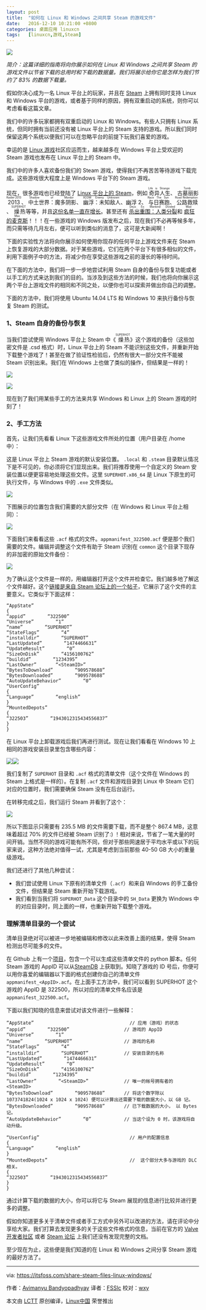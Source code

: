 ```yaml
---
layout: post
title:	"如何在 Linux 和 Windows 之间共享 Steam 的游戏文件"
date:	2016-12-10 10:21:00 +0800 
categories:	桌面应用 linuxcn 
tags:	[linuxcn,游戏,Steam]
---
```



![](/Asserts/Images//attachment/album/201612/09/212454zfl22ls4e292z9ip.jpg)


*简介：这篇详细的指南将向你展示如何在 Linux 和 Windows 之间共享 Steam 的游戏文件以节省下载的总用时和下载的数据量。我们将展示给你它是怎样为我们节约了 83% 的数据下载量。*


假如你决心成为一名 Linux 平台上的玩家，并且在 [Steam](http://store.steampowered.com/) 上拥有同时支持 Linux 和 Windows 平台的游戏，或者基于同样的原因，拥有双重启动的系统，则你可以考虑看看这篇文章。


我们中的许多玩家都拥有双重启动的 Linux 和 Windows。有些人只拥有 Linux 系统，但同时拥有当前还没有被 Linux 平台上的 Steam 支持的游戏。所以我们同时保留这两个系统以便我们可以在忽略平台的前提下玩我们喜爱的游戏。


幸运的是 [Linux 游戏](https://itsfoss.com/linux-gaming-guide/)社区应运而生，越来越多在 Windows 平台上受欢迎的 Steam 游戏也发布在 Linux 平台上的 Steam 中。


我们中的许多人喜欢备份我们的 Steam 游戏，使得我们不再苦苦等待游戏下载完成。这些游戏很大程度上是 Windows 平台下的 Steam 游戏。


现在，很多游戏也已经登陆了 [Linux 平台上的 Steam](https://itsfoss.com/install-steam-ubuntu-linux/)，例如<ruby> 奇异人生 <rp>  （ </rp> <rt>  Life is Strange </rt> <rp>  ） </rp></ruby>、<ruby> 古墓丽影 2013 <rp>  （ </rp> <rt>  Tomb Raider 2013 </rt> <rp>  ） </rp></ruby>、<ruby> 中土世界：魔多阴影 <rp>  （ </rp> <rt>  Shadow of Mordor </rt> <rp>  ） </rp></ruby>、<ruby> 幽浮：未知敌人 <rp>  （ </rp> <rt>  XCOM: Enemy Unknown </rt> <rp>  ） </rp></ruby>、幽浮 2、<ruby> 与日赛跑 <rp>  （ </rp> <rt>  Race The Sun </rt> <rp>  ） </rp></ruby>、<ruby> 公路救赎 <rp>  （ </rp> <rt>  Road Redemption </rt> <rp>  ） </rp></ruby>、<ruby> 燥热 <rp>  （ </rp> <rt>  SUPERHOT </rt> <rp>  ） </rp></ruby>等等，并且[这份名单一直在增长](https://itsfoss.com/best-linux-games/)。甚至还有<ruby> <a href="https://itsfoss.com/deus-ex-mankind-divided-linux/">  杀出重围：人类分裂 </a> <rp>  （ </rp> <rt>  Deus Ex: Mankind Divided </rt> <rp>  ） </rp></ruby>和<ruby> <a href="http://www.kotaku.com.au/2016/10/avalanche-studios-mad-max-arrives-on-linux-and-mac-os/">  疯狂的麦克斯 </a> <rp>  （ </rp> <rt>  Mad Max </rt> <rp>  ） </rp></ruby>！！！在一些游戏的 Windows 版发布之后，现在我们不必再等候多年，而只需等待几月左右，便可以听到类似的消息了，这可是大新闻啊！


下面的实验性方法将向你展示如何使用你现存的任何平台上游戏文件来在 Steam 上恢复游戏的大部分数据。对于某些游戏，它们在两个平台下有很多相似的文件，利用下面例子中的方法，将减少你在享受这些游戏之前的漫长的等待时间。


在下面的方法中，我们将一步一步地尝试利用 Steam 自身的备份与恢复功能或者以手工的方式来达到我们的目的。当涉及到这些方法的时候，我们也将向你展示这两个平台上游戏文件的相同和不同之处，以便你也可以探索并做出你自己的调整。


下面的方法中，我们将使用 Ubuntu 14.04 LTS 和 Windows 10 来执行备份与恢复 Steam 的测试。


### 1、Steam 自身的备份与恢复


当我们尝试使用 Windows 平台上 Steam 中《<ruby> 燥热 <rp>  （ </rp> <rt>  SUPERHOT </rt> <rp>  ） </rp></ruby>》这个游戏的备份（这些加密文件是 .csd 格式）时，Linux 平台上的 Steam 不能识别这些文件，并重新开始下载整个游戏了！甚至在做了验证性检验后，仍然有很大一部分文件不能被 Steam 识别出来。我们在 Windows 上也做了类似的操作，但结果是一样的！


![](/Asserts/Images//attachment/album/201612/10/193426kxihtblbit8ltppt.jpeg)


![](/Asserts/Images//attachment/album/201612/10/193448ibhw8434bnr046mp.jpeg)


现在到了我们用某些手工的方法来共享 Windows 和 Linux 上的 Steam 游戏的时刻了！


### 2、手工方法


首先，让我们先看看 Linux 下这些游戏文件所处的位置（用户目录在 /home 中）：


这是 Linux 平台上 Steam 游戏的默认安装位置。 `.local` 和 `.steam` 目录默认情况下是不可见的，你必须将它们显现出来。我们将推荐使用一个自定义的 Steam 安装位置以便更容易地处理这些文件。这里 `SUPERHOT.x86_64` 是 Linux 下原生的可执行文件，与 Windows 中的 `.exe` 文件类似。


![](/Asserts/Images//attachment/album/201612/10/193508uz733epp6v586l4e.jpeg)


下图展示的位置包含我们需要的大部分文件（在 Windows 和 Linux 平台上相同）：


![](/Asserts/Images//attachment/album/201612/10/193528wg6kxa0kxa6fkmkv.jpeg)


下面我们来看看这些 `.acf` 格式的文件。`appmanifest_322500.acf` 便是那个我们需要的文件。编辑并调整这个文件有助于 Steam 识别在 `common` 这个目录下现存的非加密的原始文件备份：


![](/Asserts/Images//attachment/album/201612/10/193558zcs8ce8ec88conzn.jpeg)


为了确认这个文件是一样的，用编辑器打开这个文件并检查它。我们越多地了解这个文件越好。这个[链接是来自 Steam 论坛上的一个帖子](https://steamcommunity.com/app/292030/discussions/0/357286663676318082/)，它展示了这个文件的主要意义。它类似于下面这样：



```
“AppState”
{
“appid”        “322500”
“Universe”        “1”
“name”        “SUPERHOT”
“StateFlags”        “4”
“installdir”        “SUPERHOT”
“LastUpdated”        “1474466631”
“UpdateResult”        “0”
“SizeOnDisk”        “4156100762”
“buildid”        “1234395”
“LastOwner”       “<SteamID>”
“BytesToDownload”        “909578688”
“BytesDownloaded”        “909578688”
“AutoUpdateBehavior”        “0”
“UserConfig”
{
“Language”        “english”
}
“MountedDepots”
{
“322503”        “1943012315434556837”
}
}

```

在 Linux 平台上卸载游戏后我们再进行测试。现在让我们看看在 Windows 10 上相同的游戏安装目录里包含哪些内容：


![](/Asserts/Images//attachment/album/201612/10/193633odedu3ed57333uzu.jpeg)![](/Asserts/Images//attachment/album/201612/10/193655fkt5wx07khdwqir5.jpeg)


我们复制了 `SUPERHOT` 目录和 `.acf` 格式的清单文件（这个文件在 Windows 的 Steam 上格式是一样的）。在复制 `.acf` 文件和游戏目录到 Linux 中 Steam 它们对应的位置时，我们需要确保 Steam 没有在后台运行。


在转移完成之后，我们运行 Steam 并看到了这个：


![](/Asserts/Images//attachment/album/201612/10/193721r0db0604691av9th.jpeg)


所以下图显示只需要有 235.5 MB 的文件需要下载，而不是整个 867.4 MB，这意味着超过 70% 的文件已经被 Steam 识别了:) ！相对来说，节省了一笔大量的时间开销。当然不同的游戏可能有所不同，但对于那些网速居于平均水平或以下的玩家来说，这种方法绝对值得一试，尤其是考虑到当前那些 40-50 GB 大小的重量级游戏。


我们还进行了其他几种尝试：


* 我们尝试使用 Linux 下原有的清单文件（`.acf`）和来自 Windows 的手工备份文件，但结果是 Steam 重新开始下载游戏。
* 我们看到当我们将 `SUPERHOT_Data` 这个目录中的 `SH_Data` 更换为 Windows 中的对应目录时，同上面的一样，也重新开始下载整个游戏。


### 理解清单目录的一个尝试


清单目录绝对可以被进一步地被编辑和修改以此来改善上面的结果，使得 Steam 检测出尽可能多的文件。


在 Github 上有一个[项目](https://github.com/dotfloat/steam-appmanifest)，包含一个可以生成这些清单文件的 python 脚本。任何 Steam 游戏的 AppID 可以从[SteamDB](https://steamdb.info/) 上获取到。知晓了游戏的 ID 号后，你便可以用你喜爱的编辑器以下面的格式创建你自己的清单文件 `appmanifest_<AppID>.acf`。在上面手工方法中，我们可以看到 SUPERHOT 这个游戏的 AppID 是 322500，所以对应的清单文件名应该是 `appmanifest_322500.acf`。


下面以我们知晓的信息来尝试对该文件进行一些解释：



```
“AppState”                                   // 应用（游戏）的状态
“appid”        “322500”                    // 游戏的 AppID
“Universe”        “1”
“name”        “SUPERHOT”                   // 游戏的名称
“StateFlags”        “4”
“installdir”        “SUPERHOT”             // 安装目录的名称
“LastUpdated”        “1474466631”
“UpdateResult”        “0”
“SizeOnDisk”        “4156100762”
“buildid”        “1234395”
“LastOwner”        “<SteamID>”             // 唯一的帐号拥有者的 <SteamID> 
“BytesToDownload”        “909578688”       // 将这个数字除以 1073741824(1024 x 1024 x 1024) 便可以计算出还需要下载的数据大小，以 GB 记。
“BytesDownloaded”        “909578688”       // 已下载数据的大小， 以 Bytes 记。
“AutoUpdateBehavior”        “0”            // 当这个设为 0 时，该游戏将自动升级。

“UserConfig”                                 // 用户的配置信息
{
“Language”        “english”
}
“MountedDepots”                              //  这个部分大多与游戏的 DLC 相关。
{
“322503”        “1943012315434556837”
}
}

```

通过计算下载的数据的大小，你可以将它与 Steam 展现的信息进行比较并进行更多的调整。


假如你知道更多关于清单文件或者手工方式中另外可以改进的方法，请在评论中分享给大家。我们打算去发现更多的关于这些文件格式的信息，当前在官方的 [Valve 开发者社区](https://developer.valvesoftware.com/wiki/Main_Page) 或者  [Steam 论坛](http://steamcommunity.com/discussions/) 上我们还没有发现完整的文档。


至少现在为止，这些便是我们知道的在 Linux 和 Windows 之间分享 Steam 游戏的最好方法了。




---


via: <https://itsfoss.com/share-steam-files-linux-windows/>


作者：[Avimanyu Bandyopadhyay](https://itsfoss.com/author/avimanyu/) 译者：[FSSlc](https://github.com/FSSlc) 校对：[wxy](https://github.com/wxy)


本文由 [LCTT](https://github.com/LCTT/TranslateProject) 原创编译，[Linux中国](https://linux.cn/) 荣誉推出
